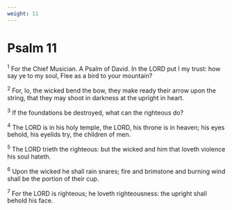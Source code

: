 ```yaml
---
weight: 11
---
```


# Psalm 11

<sup>1</sup> For the Chief Musician. A Psalm of David. In the LORD put I my trust: how say ye to my soul, Flee as a bird to your mountain? 

<sup>2</sup> For, lo, the wicked bend the bow, they make ready their arrow upon the string, that they may shoot in darkness at the upright in heart. 

<sup>3</sup> If the foundations be destroyed, what can the righteous do? 

<sup>4</sup> The LORD is in his holy temple, the LORD, his throne is in heaven; his eyes behold, his eyelids try, the children of men. 

<sup>5</sup> The LORD trieth the righteous: but the wicked and him that loveth violence his soul hateth. 

<sup>6</sup> Upon the wicked he shall rain snares; fire and brimstone and burning wind shall be the portion of their cup. 

<sup>7</sup> For the LORD is righteous; he loveth righteousness: the upright shall behold his face. 


